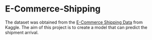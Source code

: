 # E-Commerce-Shipping
The dataset was obtained from the <a href ="E-Commerce Shipping Data">E-Commerce Shipping Data</a> from Kaggle. The aim of this project is to create a model that can predict the shipment arrival. 
